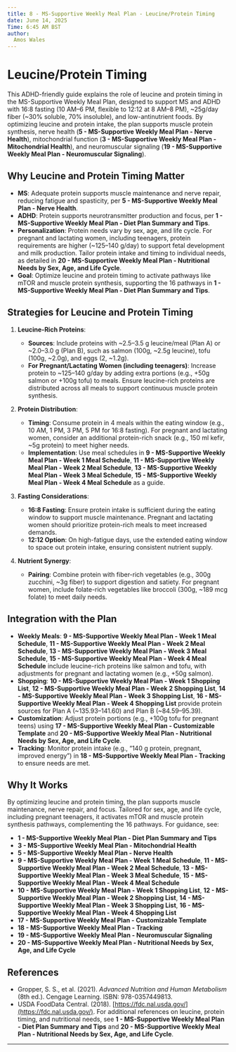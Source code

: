 ```yaml
---
title: 8 - MS-Supportive Weekly Meal Plan - Leucine/Protein Timing
date: June 14, 2025
Time: 6:45 AM BST
author:
  Amos Wales
---
```


# Leucine/Protein Timing

This ADHD-friendly guide explains the role of leucine and protein timing in the MS-Supportive Weekly Meal Plan, designed to support MS and ADHD with 16:8 fasting (10 AM–6 PM, flexible to 12:12 at 8 AM–8 PM), ~25g/day fiber (~30% soluble, 70% insoluble), and low-antinutrient foods. By optimizing leucine and protein intake, the plan supports muscle protein synthesis, nerve health (**5 - MS-Supportive Weekly Meal Plan - Nerve Health**), mitochondrial function (**3 - MS-Supportive Weekly Meal Plan - Mitochondrial Health**), and neuromuscular signaling (**19 - MS-Supportive Weekly Meal Plan - Neuromuscular Signaling**).

## Why Leucine and Protein Timing Matter

- **MS**: Adequate protein supports muscle maintenance and nerve repair, reducing fatigue and spasticity, per **5 - MS-Supportive Weekly Meal Plan - Nerve Health**.
- **ADHD**: Protein supports neurotransmitter production and focus, per **1 - MS-Supportive Weekly Meal Plan - Diet Plan Summary and Tips**.
- **Personalization**: Protein needs vary by sex, age, and life cycle. For pregnant and lactating women, including teenagers, protein requirements are higher (~125–140 g/day) to support fetal development and milk production. Tailor protein intake and timing to individual needs, as detailed in **20 - MS-Supportive Weekly Meal Plan - Nutritional Needs by Sex, Age, and Life Cycle**.
- **Goal**: Optimize leucine and protein timing to activate pathways like mTOR and muscle protein synthesis, supporting the 16 pathways in **1 - MS-Supportive Weekly Meal Plan - Diet Plan Summary and Tips**.

## Strategies for Leucine and Protein Timing

1. **Leucine-Rich Proteins**:
   - **Sources**: Include proteins with ~2.5–3.5 g leucine/meal (Plan A) or ~2.0–3.0 g (Plan B), such as salmon (100g, ~2.5g leucine), tofu (100g, ~2.0g), and eggs (2, ~1.2g).
   - **For Pregnant/Lactating Women (including teenagers)**: Increase protein to ~125–140 g/day by adding extra portions (e.g., +50g salmon or +100g tofu) to meals. Ensure leucine-rich proteins are distributed across all meals to support continuous muscle protein synthesis.

2. **Protein Distribution**:
   - **Timing**: Consume protein in 4 meals within the eating window (e.g., 10 AM, 1 PM, 3 PM, 5 PM for 16:8 fasting). For pregnant and lactating women, consider an additional protein-rich snack (e.g., 150 ml kefir, ~5g protein) to meet higher needs.
   - **Implementation**: Use meal schedules in **9 - MS-Supportive Weekly Meal Plan - Week 1 Meal Schedule**, **11 - MS-Supportive Weekly Meal Plan - Week 2 Meal Schedule**, **13 - MS-Supportive Weekly Meal Plan - Week 3 Meal Schedule**, **15 - MS-Supportive Weekly Meal Plan - Week 4 Meal Schedule** as a guide.

3. **Fasting Considerations**:
   - **16:8 Fasting**: Ensure protein intake is sufficient during the eating window to support muscle maintenance. Pregnant and lactating women should prioritize protein-rich meals to meet increased demands.
   - **12:12 Option**: On high-fatigue days, use the extended eating window to space out protein intake, ensuring consistent nutrient supply.

4. **Nutrient Synergy**:
   - **Pairing**: Combine protein with fiber-rich vegetables (e.g., 300g zucchini, ~3g fiber) to support digestion and satiety. For pregnant women, include folate-rich vegetables like broccoli (300g, ~189 mcg folate) to meet daily needs.

## Integration with the Plan

- **Weekly Meals**: **9 - MS-Supportive Weekly Meal Plan - Week 1 Meal Schedule**, **11 - MS-Supportive Weekly Meal Plan - Week 2 Meal Schedule**, **13 - MS-Supportive Weekly Meal Plan - Week 3 Meal Schedule**, **15 - MS-Supportive Weekly Meal Plan - Week 4 Meal Schedule** include leucine-rich proteins like salmon and tofu, with adjustments for pregnant and lactating women (e.g., +50g salmon).
- **Shopping**: **10 - MS-Supportive Weekly Meal Plan - Week 1 Shopping List**, **12 - MS-Supportive Weekly Meal Plan - Week 2 Shopping List**, **14 - MS-Supportive Weekly Meal Plan - Week 3 Shopping List**, **16 - MS-Supportive Weekly Meal Plan - Week 4 Shopping List** provide protein sources for Plan A (~$135.93–$141.60) and Plan B (~$84.59–$95.39).
- **Customization**: Adjust protein portions (e.g., +100g tofu for pregnant teens) using **17 - MS-Supportive Weekly Meal Plan - Customizable Template** and **20 - MS-Supportive Weekly Meal Plan - Nutritional Needs by Sex, Age, and Life Cycle**.
- **Tracking**: Monitor protein intake (e.g., “140 g protein, pregnant, improved energy”) in **18 - MS-Supportive Weekly Meal Plan - Tracking** to ensure needs are met.

## Why It Works

By optimizing leucine and protein timing, the plan supports muscle maintenance, nerve repair, and focus. Tailored for sex, age, and life cycle, including pregnant teenagers, it activates mTOR and muscle protein synthesis pathways, complementing the 16 pathways. For guidance, see:
- **1 - MS-Supportive Weekly Meal Plan - Diet Plan Summary and Tips**
- **3 - MS-Supportive Weekly Meal Plan - Mitochondrial Health**
- **5 - MS-Supportive Weekly Meal Plan - Nerve Health**
- **9 - MS-Supportive Weekly Meal Plan - Week 1 Meal Schedule**, **11 - MS-Supportive Weekly Meal Plan - Week 2 Meal Schedule**, **13 - MS-Supportive Weekly Meal Plan - Week 3 Meal Schedule**, **15 - MS-Supportive Weekly Meal Plan - Week 4 Meal Schedule**
- **10 - MS-Supportive Weekly Meal Plan - Week 1 Shopping List**, **12 - MS-Supportive Weekly Meal Plan - Week 2 Shopping List**, **14 - MS-Supportive Weekly Meal Plan - Week 3 Shopping List**, **16 - MS-Supportive Weekly Meal Plan - Week 4 Shopping List**
- **17 - MS-Supportive Weekly Meal Plan - Customizable Template**
- **18 - MS-Supportive Weekly Meal Plan - Tracking**
- **19 - MS-Supportive Weekly Meal Plan - Neuromuscular Signaling**
- **20 - MS-Supportive Weekly Meal Plan - Nutritional Needs by Sex, Age, and Life Cycle**

## References
- Gropper, S. S., et al. (2021). *Advanced Nutrition and Human Metabolism* (8th ed.). Cengage Learning. ISBN: 978-0357449813.
- USDA FoodData Central. (2018). [https://fdc.nal.usda.gov/](https://fdc.nal.usda.gov/).
For additional references on leucine, protein timing, and nutritional needs, see **1 - MS-Supportive Weekly Meal Plan - Diet Plan Summary and Tips** and **20 - MS-Supportive Weekly Meal Plan - Nutritional Needs by Sex, Age, and Life Cycle**.

---